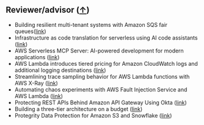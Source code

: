 ## Reviewer/advisor ([↑](#top))

- Building resilient multi-tenant systems with Amazon SQS fair queues([link](https://aws.amazon.com/blogs/compute/building-resilient-multi-tenant-systems-with-amazon-sqs-fair-queues/))
- Infrastructure as code translation for serverless using AI code assistants ([link](https://aws.amazon.com/blogs/compute/infrastructure-as-code-translation-for-serverless-using-ai-code-assistants/))
- AWS Serverless MCP Server: AI-powered development for modern applications ([link](https://aws.amazon.com/blogs/compute/introducing-aws-serverless-mcp-server-ai-powered-development-for-modern-applications/))
- AWS Lambda introduces tiered pricing for Amazon CloudWatch logs and additional logging destinations ([link](https://aws.amazon.com/blogs/compute/aws-lambda-introduces-tiered-pricing-for-amazon-cloudwatch-logs-and-additional-logging-destinations/))
- Streamlining trace sampling behavior for AWS Lambda functions with AWS X-Ray ([link](https://aws.amazon.com/blogs/compute/streamlining-trace-sampling-behavior-for-aws-lambda-functions-with-aws-x-ray/))
- Automating chaos experiments with AWS Fault Injection Service and AWS Lambda ([link](https://aws.amazon.com/blogs/compute/automating-chaos-experiments-with-aws-fault-injection-service-and-aws-lambda/))
- Protecting REST APIs Behind Amazon API Gateway Using Okta ([link](https://auth0.com/blog/protecting-rest-apis-behind-aws-api-gateway/))
- Building a three-tier architecture on a budget ([link](https://aws.amazon.com/blogs/architecture/building-a-three-tier-architecture-on-a-budget/))
- Protegrity Data Protection for Amazon S3 and Snowflake ([link](https://docs.aws.amazon.com/architecture-diagrams/latest/protegrity-data-protection-for-amazon-s3-and-snowflake/protegrity-data-protection-for-amazon-s3-and-snowflake.html))


